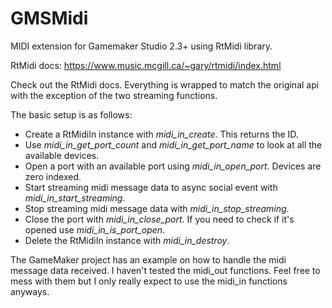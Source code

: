 # GMSMidi
 MIDI extension for Gamemaker Studio 2.3+ using RtMidi library.

RtMidi docs: https://www.music.mcgill.ca/~gary/rtmidi/index.html

 Check out the RtMidi docs. Everything is wrapped to match the original api with the exception of the two streaming functions.

 The basic setup is as follows:
 - Create a RtMidiIn instance with *midi_in_create*. This returns the ID.
 - Use *midi_in_get_port_count* and *midi_in_get_port_name* to look at all the available devices.
 - Open a port with an available port using *midi_in_open_port*. Devices are zero indexed.
 - Start streaming midi message data to async social event with *midi_in_start_streaming*.
 - Stop streaming midi message data with *midi_in_stop_streaming*.
 - Close the port with *midi_in_close_port*. If you need to check if it's opened use *midi_in_is_port_open*.
 - Delete the RtMidiIn instance with *midi_in_destroy*.

The GameMaker project has an example on how to handle the midi message data received. I haven't tested the midi_out functions. Feel free to mess with them but I only really expect to use the midi_in functions anyways.